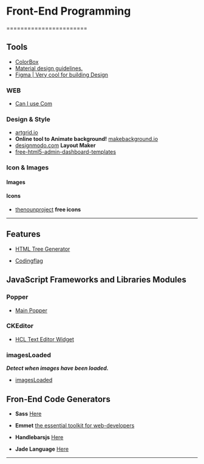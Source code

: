 # Front-End Programming
=======================


Tools
-----


- [ColorBox](https://lyft-colorbox.herokuapp.com)
- [Material design guidelines.](https://material.io/design/color/dark-theme.html#ui-application)
- [Figma | Very cool for building Design](https://www.figma.com)

### WEB

- [Can I use Com](https://caniuse.com)


### Design & Style

- [artgrid.io](https://artgrid.io/clip/297516/color-experimental-drop-liquid)
- **Online tool to Animate background!** [makebackground.io](https://makebackground.io)
- [designmodo.com](https://designmodo.com)  **Layout Maker**
- [free-html5-admin-dashboard-templates](https://colorlib.com/wp/free-html5-admin-dashboard-templates/)


### Icon & Images

#### Images


#### Icons

- [thenounproject](https://thenounproject.com) **free icons**


-----------------------------------------------------------------------------------------------------

## Features

- [HTML Tree Generator](https://chrome.google.com/webstore/detail/html-tree-generator/dlbbmhhaadfnbbdnjalilhdakfmiffeg)

* [Codingflag](https://codingflag.blogspot.com)


JavaScript Frameworks and Libraries Modules 
-------------------------------------------

### Popper

- [Main Popper](https://popper.js.org/)

### CKEditor

- [HCL Text Editor Widget](https://help.hcltechsw.com/commerce/8.0.0/management-center/concepts/cpzwidrich.html)

### imagesLoaded

***Detect when images have been loaded.***

- [imagesLoaded](https://imagesloaded.desandro.com)


Fron-End Code Generators
------------------------

* **Sass** [Here](https://sass-lang.com/)

* **Emmet** [the essential toolkit for web-developers](https://docs.emmet.io/)

* **Handlebarsjs** [Here](https://handlebarsjs.com/)

* **Jade Language** [Here](https://jade-lang.com/)
-----------------------------------------------------------------------------------------------------

